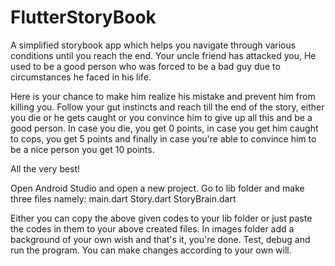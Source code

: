 # FlutterStoryBook
A simplified storybook app which helps you navigate through various conditions until you reach the end.
Your uncle friend has attacked you, He used to be a good person who was forced to be a bad guy due to circumstances he faced in 
his life.

Here is your chance to make him realize his mistake and prevent him from killing you. Follow your gut instincts and reach till the
end of the story, either you die or he gets caught or you convince him to give up all this and be a good person. In case you die,
you get 0 points, in case you get him caught to cops, you get 5 points and finally in case you're able to convince him to be a nice
person you get 10 points.

All the very best!

Open Android Studio and open a new project. Go to lib folder and make three files namely:
main.dart
Story.dart
StoryBrain.dart

Either you can copy the above given codes to your lib folder or just paste the codes in them to your above created files.
In images folder add a background of your own wish and that's it, you're done. Test, debug and run the program. You can make changes according to your own will.
